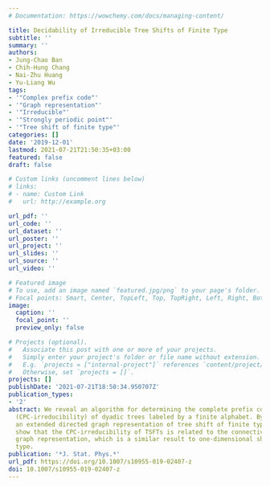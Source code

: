 ```yaml
---
# Documentation: https://wowchemy.com/docs/managing-content/

title: Decidability of Irreducible Tree Shifts of Finite Type
subtitle: ''
summary: ''
authors:
- Jung-Chao Ban
- Chih-Hung Chang
- Nai-Zhu Huang
- Yu-Liang Wu
tags:
- '"Complex prefix code"'
- '"Graph representation"'
- '"Irreducible"'
- '"Strongly periodic point"'
- '"Tree shift of finite type"'
categories: []
date: '2019-12-01'
lastmod: 2021-07-21T21:50:35+03:00
featured: false
draft: false

# Custom links (uncomment lines below)
# links:
# - name: Custom Link
#   url: http://example.org

url_pdf: ''
url_code: ''
url_dataset: ''
url_poster: ''
url_project: ''
url_slides: ''
url_source: ''
url_video: ''

# Featured image
# To use, add an image named `featured.jpg/png` to your page's folder.
# Focal points: Smart, Center, TopLeft, Top, TopRight, Left, Right, BottomLeft, Bottom, BottomRight.
image:
  caption: ''
  focal_point: ''
  preview_only: false

# Projects (optional).
#   Associate this post with one or more of your projects.
#   Simply enter your project's folder or file name without extension.
#   E.g. `projects = ["internal-project"]` references `content/project/deep-learning/index.md`.
#   Otherwise, set `projects = []`.
projects: []
publishDate: '2021-07-21T18:50:34.950707Z'
publication_types:
- '2'
abstract: We reveal an algorithm for determining the complete prefix code irreducibility
  (CPC-irreducibility) of dyadic trees labeled by a finite alphabet. By introducing
  an extended directed graph representation of tree shift of finite type (TSFT), we
  show that the CPC-irreducibility of TSFTs is related to the connectivity of its
  graph representation, which is a similar result to one-dimensional shifts of finite
  type.
publication: '*J. Stat. Phys.*'
url_pdf: https://doi.org/10.1007/s10955-019-02407-z
doi: 10.1007/s10955-019-02407-z
---
```

